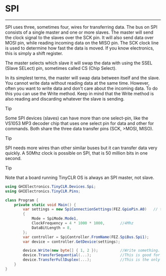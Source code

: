 # SPI
---
SPI uses three, sometimes four, wires for transferring data. The bus on SPI consists of a single master and one or more slaves. The master will send the clock signal to the slaves over the SCK pin. It will also send data over MOSI pin, while reading incoming data on the MISO pin. The SCK clock line is used to determine how fast the data is moved. If you know electronics, this is simply a shift register.

The master selects which slave it will swap the data with using the SSEL (Slave SELect) pin, sometimes called CS (Chip Select).

In its simplest terms, the master will swap data between itself and the slave. You cannot write data without reading data at the same time. However, often you want to write data and don't care about the incoming data. To do this you can use the Write method. Keep in mind that the Write method is also reading and discarding whatever the slave is sending.

> [!Tip]
> Some SPI devices (slaves) can have more than one select-pin, like the VS1053 MP3 decoder chip that uses one select pin for data and other for commands. Both share the three data transfer pins (SCK,  >MOSI, MISO).

> [!Tip]
> SPI needs more wires than other similar buses but it can transfer data very quickly. A 50Mhz clock is possible on SPI, that is 50 million bits in one second. 

> [!Tip]
> Note that a board running TinyCLR OS is always an SPI master, not slave.

```csharp
using GHIElectronics.TinyCLR.Devices.Spi;
using GHIElectronics.TinyCLR.Pins;

class Program {
    private static void Main() {
        var settings = new SpiConnectionSettings(FEZ.GpioPin.A0)   // the slave's select pin
        {
            Mode = SpiMode.Mode1,
            ClockFrequency = 4 * 1000 * 1000,       //4Mhz
            DataBitLength = 8,
        };
        var controller = SpiController.FromName(FEZ.SpiBus.Spi1);
        var device = controller.GetDevice(settings);

        device.Write(new byte[] { 1, 2 });          //Write something.
        device.TransferSequential(...);             //This is good for reading registers.
        device.TransferFullDuplex(...);             //This is the only one that trully represents how SPI works.
    }
}
  
```